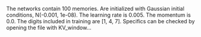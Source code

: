 The networks contain 100 memories. 
Are initialized with Gaussian initial conditions, N(-0.001, 1e-08). 
The learning rate is 0.005.
The momentum is 0.0.
The digits included in training are [1, 4, 7].
Specifics can be checked by opening the file with KV_window...